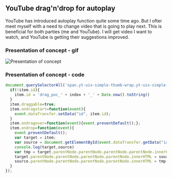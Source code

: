 ## YouTube drag'n'drop for autoplay
YouTube has introduced autoplay function quite some time ago. But I ofter meet myself with a need to change video that is going to play next. This is beneficial for both parties (me and YouTube). I will get video I want to watch, and YouTube is getting their suggestions improved.

### Presentation of concept - gif
![Presentation of concept](/youtube/autoplay.gif)

### Presentation of concept - code
```javascript
document.querySelectorAll('span.yt-uix-simple-thumb-wrap.yt-uix-simple-thumb-related img').forEach(function(item, index){
  if(!item.id){
    item.id = 'drag_poc_' + index + '_' + Date.now().toString()
  }
  item.draggable=true;
  item.ondragstart=function(event){
    event.dataTransfer.setData("id", item.id);
  }
  item.ondragover=function(event){event.preventDefault();};
  item.ondrop=function(event){
    event.preventDefault();
    var target = item;
    var source = document.getElementById(event.dataTransfer.getData("id"));
    console.log(target,source)
    var tmp = target.parentNode.parentNode.parentNode.parentNode.innerHTML;
    target.parentNode.parentNode.parentNode.parentNode.innerHTML = source.parentNode.parentNode.parentNode.parentNode.innerHTML;
    source.parentNode.parentNode.parentNode.parentNode.innerHTML = tmp;
  }
});
```
